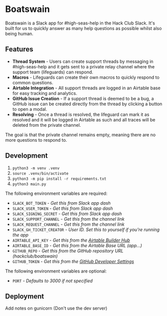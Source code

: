 # Boatswain

Boatswain is a Slack app for #high-seas-help in the Hack Club Slack. It's built for us to quickly answer as many help questions as possible whilst also being human. 

## Features

- **Thread System** - Users can create support threads by messaging in #high-seas-help and it gets sent to a private relay channel where the support team (lifeguards) can respond.
- **Macros** - Lifeguards can create their own macros to quickly respond to common questions.
- **Airtable Integration** - All support threads are logged in an Airtable base for easy tracking and analytics.
- **GitHub Issue Creation** - If a support thread is deemed to be a bug, a GitHub issue can be created directly from the thread by clicking a button to open a modal.
- **Resolving** - Once a thread is resolved, the lifeguard can mark it as resolved and it will be logged in Airtable as such and all traces will be deleted from the private channel.

The goal is that the private channel remains empty, meaning there are no more questions to respond to.

## Development

1. `python3 -m venv .venv`
2. `source .venv/bin/activate`
3. `python3 -m pip install -r requirements.txt`
4. `python3 main.py`

The following environment variables are required:

- `SLACK_BOT_TOKEN` - _Get this from Slack app dash_
- `SLACK_USER_TOKEN` - _Get this from Slack app dash_
- `SLACK_SIGNING_SECRET` - _Get this from Slack app dash_
- `SLACK_SUPPORT_CHANNEL` - _Get this from the channel link_
- `SLACK_REQUEST_CHANNEL` - _Get this from the channel link_
- `SLACK_GH_TICKET_CREATOR` - _User ID. Set this to yourself if you're running the app_
- `AIRTABLE_API_KEY` - _Get this from the [Airtable Builder Hub](https://airtable.com/create/tokens)_
- `AIRTABLE_BASE_ID` - _Get this from the Airtable Base URL (app...)_
- `GITHUB_REPO` - _Get this from the GitHub repository URL (hackclub/boatswain)_
- `GITHUB_TOKEN` - _Get this from the [GitHub Developer Settings](https://github.com/settings/tokens)_

The following environment variables are optional:
- `PORT` - _Defaults to 3000 if not specified_

## Deployment

Add notes on gunicorn (Don't use the dev server)